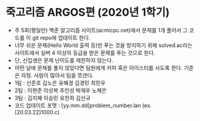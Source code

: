 # 죽고리즘 ARGOS편 (2020년 1학기)

+ 주 5회(평일만) 백준 알고리즘 사이트(acmicpc.net)에서 문제를 1개 풀어서 그 코드를 이 git repo에 업데이트 한다.
+ 너무 쉬운 문제(Hello World 출력 등)만 푸는 것을 방지하기 위해 solved.ac라는 사이트에서 실버 4 이상의 등급을 받은 문제를 푸는 것으로 한다.
+ 단, 신입생은 문제 난이도를 제한하지 않는다.
+ 어떤 날에 문제를 풀지 않았다면 팀원에게 커피 혹은 아이스티를 사도록 한다. 기준은 자정. 사람이 많아서 팀을 쪼갠다.
+ 1팀 : 신준호 김노은 유혜경 김경민 최민우
+ 2팀 : 이현준 이성복 추인성 박재우 노채은
+ 3팀 : 김지혜 이승민 유찬희 김선규
+ 코드 업데이트 포맷 : [yy.mm.dd]problem_number.lan (ex. [20.03.22]1000.c)
